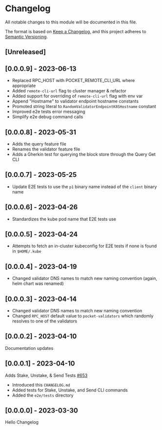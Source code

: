 # Changelog

All notable changes to this module will be documented in this file.

The format is based on [Keep a Changelog](https://keepachangelog.com/en/1.0.0/),
and this project adheres to [Semantic Versioning](https://semver.org/spec/v2.0.0.html).

## [Unreleased]

## [0.0.0.9] - 2023-06-13

- Replaced RPC_HOST with POCKET_REMOTE_CLI_URL where appropriate
- Added `remote-cli-url` flag to cluster manager & refactor
- Added support for overriding of `remote-cli-url` flag with env var
- Append "Hostname" to validator endpoint hostname constants
- Promoted string literal to `RandomValidatorEndpointK8SHostname` constant
- Improved e2e tests error messaging
- Simplify e2e debug command calls

## [0.0.0.8] - 2023-05-31

- Adds the query feature file
- Renames the validator feature file
- Adds a Gherkin test for querying the block store through the Query Get CLI

## [0.0.0.7] - 2023-05-25

- Update E2E tests to use the `p1` binary name instead of the `client` binary name

## [0.0.0.6] - 2023-04-26

- Standardizes the kube pod name that E2E tests use

## [0.0.0.5] - 2023-04-24

- Attempts to fetch an in-cluster kubeconfig for E2E tests if none is found in `$HOME/.kube`

## [0.0.0.4] - 2023-04-19

- Changed validator DNS names to match new naming convention (again, helm chart was renamed)

## [0.0.0.3] - 2023-04-14

- Changed validator DNS names to match new naming convention
- Changed `RPC_HOST` default value to `pocket-validators` which randomly resolves to one of the validators

## [0.0.0.2] - 2023-04-10

Documentation updates

## [0.0.0.1] - 2023-04-10

Adds Stake, Unstake, & Send Tests [#653](https://github.com/pokt-network/pocket/pull/653)

- Introduced this `CHANGELOG.md`
- Added tests for Stake, Unstake, and Send CLI commands
- Added the `e2e/tests` directory

## [0.0.0.0] - 2023-03-30

Hello Changelog

<!-- GITHUB_WIKI: changelog/e2e -->
